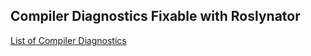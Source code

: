 ## Compiler Diagnostics Fixable with Roslynator

[List of Compiler Diagnostics](../../docs/cs/README.md)
